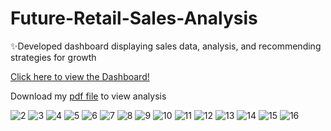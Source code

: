 # Future-Retail-Sales-Analysis
✨Developed dashboard displaying sales data, analysis, and recommending strategies for growth

[Click here to view the Dashboard!](https://app.powerbi.com/view?r=eyJrIjoiMDA1ZDJmZDUtYzA2NC00Y2Q0LWE0ODYtMzkyYzE2YTZkZTk1IiwidCI6IjFjNTA2NWZiLTU1YzYtNDhlMi04MDIyLTZkYWY3YWM0MWI5NSIsImMiOjEwfQ%3D%3D&pageName=201908924792ee2cab85)

Download my [pdf file](https://github.com/thanhloc81/DashBoard-Future-Retail-Sales-Analysis/blob/main/Future-Retail-Sales-Analysis.pdf) to view analysis

![2](https://github.com/user-attachments/assets/fbcad8f4-e72c-4eb9-99cb-85174115a0fe)
![3](https://github.com/user-attachments/assets/9805ff94-8a72-4df1-9eb1-f10f52e4373b)
![4](https://github.com/user-attachments/assets/4615d842-9a4e-45a9-b0b2-4899491db281)
![5](https://github.com/user-attachments/assets/a82bc7d3-3aa0-4b9f-96a4-62700c0698a8)
![6](https://github.com/user-attachments/assets/2ef6ce20-5342-4ddc-8a5f-8463e7b5e101)
![7](https://github.com/user-attachments/assets/b78308b2-048d-41d4-82e1-4498b87a1994)
![8](https://github.com/user-attachments/assets/ad956d69-a73f-4f08-8bce-01371b4e7dd6)
![9](https://github.com/user-attachments/assets/07bc7363-5e5f-4f80-984a-0bceeb1f3994)
![10](https://github.com/user-attachments/assets/e6ec5f72-f090-45b5-997e-17416687dddc)
![11](https://github.com/user-attachments/assets/f6a0d34b-d605-4432-a2b3-fe8b5ba2d846)
![12](https://github.com/user-attachments/assets/ec387a58-4d1c-47a6-88ed-e981b0f3c92e)
![13](https://github.com/user-attachments/assets/7c16ea63-eb75-4db1-a642-3f6ed30707c1)
![14](https://github.com/user-attachments/assets/72543499-f1bb-4131-b194-a5804bea581c)
![15](https://github.com/user-attachments/assets/605e5ba1-1b0b-4580-a565-eeafcb99f260)
![16](https://github.com/user-attachments/assets/abb22208-f8e0-4b9a-9a18-f30fd1f8f56e)



